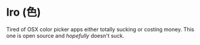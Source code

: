 # Iro (色)

Tired of OSX color picker apps either totally sucking or costing money. This one is open source and _hopefully_ doesn't suck.
